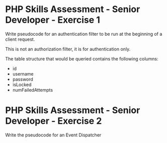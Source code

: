 PHP Skills Assessment - Senior Developer - Exercise 1
=============================

Write pseudocode for an authentication filter to be run at the beginning of a client request.

This is not an authorization filter, it is for authentication only.

The table structure that would be queried contains the following columns:
<ul>
<li>id</li>
<li>username</li>
<li>password</li>
<li>isLocked</li>
<li>numFailedAttempts   </li>
</ul>



PHP Skills Assessment - Senior Developer - Exercise 2
=============================

Write the pseudocode for an Event Dispatcher